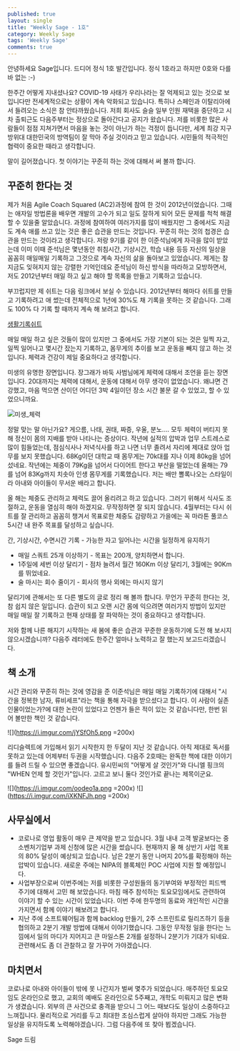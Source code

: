 ```yaml
---
published: true
layout: single
title: "Weekly Sage - 1호"
category: Weekly Sage
tags: 'Weekly Sage'
comments: true
---
```


안녕하세요 Sage입니다. 드디어 정식 1호 발간입니다.
정식 1호라고 하지만 0호와 다를 바 없는 :-)

한주간 어떻게 지내셨나요? COVID-19 사태가 우리나라는 잘 억제되고 있는 것으로 보입니다만 전세계적으로는 상황이 계속 악화되고 있습니다. 특히나 스페인과 이탈리아에서 들려오는 소식은 참 안타까웠습니다. 저희 회사도 슬슬 일부 인원 재택을 중단하고 시차 출퇴근도 다음주부터는 정상으로 돌아간다고 공지가 왔습니다. 저를 비롯한 많은 사람들이 점점 지쳐가면서 마음을 놓는 것이 아닌가 하는 걱정이 듭니다만, 세계 최강 지구방위대 대한민국의 방역팀이 잘 막아 주실 것이라고 믿고 있습니다. 시민들의 적극적인 협력이 중요한 때라고 생각합니다.

말이 길어졌습니다. 첫 이야기는 꾸준히 하는 것에 대해서 써 볼까 합니다.

## 꾸준히 한다는 것

제가 처음 Agile Coach Squared (AC2)과정에 참여 한 것이 2012년이었습니다. 그때는 애자일 방법론을 배우면 개발의 고수가 되고 일도 잘하게 되어 모든 문제를 척척 해결 할 수 있을줄 알았습니다. 과정에 참여하여 여러가지를 많이 배웠지만 그 중에서도 지금도 계속 애를 쓰고 있는 것은 좋은 습관을 만드는 것입니다. 꾸준히 하는 것의 첩경은 습관을 만드는 것이라고 생각합니다. 저랑 9기를 같이 한 이준석님에게 자극을 많이 받았는데 이미 이때 준석님은 몇년동안 취침시간, 기상시간, 학습 내용 등등 자신의 일상을 꼼꼼히 매일매일 기록하고 그것으로 계속 자신의 삶을 돌아보고 있었습니다. 제게는 참 지금도 잊혀지지 않는 강렬한 기억인데요 준석님이 하신 방식을 따라하고 모방하면서, 저도 2012년부터 매일 하고 싶고 해야 할 목록을 만들고 기록하고 있습니다.

부끄럽지만 제 쉬트는 다음 링크에서 보실 수 있습니다. 2012년부터 해마다 쉬트를 만들고 기록하려고 애 썼는데 전체적으로 1년에 30%도 채 기록을 못하는 것 같습니다. 그래도 100% 다 기록 할 때까지 계속 해 보려고 합니다.

[생활기록쉬트](https://docs.google.com/spreadsheets/d/1AGQ0e8ECTvpdAo2UHVrIJixwS_rLN5361CFV1D9Pz38/edit#gid=491823591)

매일 매일 하고 싶은 것들이 많이 있지만 그 중에서도 가장 기본이 되는 것은 일찍 자고, 일찍 일어나고 몇시간 잤는지 기록하고, 몸무게의 추이를 보고 운동을 빼지 않고 하는 것입니다. 체력과 건강이 제일 중요하다고 생각합니다.

미생의 유명한 장면입니다. 장그래가 바둑 사범님에게 체력에 대해서 조언을 듣는 장면입니다. 20대까지는 체력에 대해서, 운동에 대해서 아무 생각이 없었습니다. 왜냐면 건강했고, 마음 먹으면 산이던 어디던 3박 4일이던 장소 시간 불문 갈 수 있었고, 할 수 있었으니까요.

![미생_체력](https://i.imgur.com/wEs4Vwr.jpg)

정말 맞는 말 아닌가요? 게으름, 나태, 권태, 짜증, 우울, 분노.... 모두 체력이 버티지 못해 정신이 몸의 지배를 받아 나타나는 증상이다. 작년에 실적의 압박과 업무 스트레스로 많이 힘들었는데, 점심식사나 저녁식사를 하고 나면 너무 졸려서 자리에 제대로 앉아 업무를 보지 못했습니다. 68Kg이던 대학교 때 몸무게는 70k대를 지나 이제 80kg을 넘어섰네요. 작년에는 체중이 79Kg을 넘어서 다이어트 한다고 부산을 떨었는데 올해는 79를 넘어 83Kg까지 치솟아 인생 몸무게를 기록했습니다. 저는 배만 뽈록나오는 스타일이라 아내와 아이들이 무서운 배라고 합니다.

올 해는 체중도 관리하고 체력도 끌어 올리려고 하고 있습니다. 그러기 위해서 식사도 조절하고, 운동을 열심히 해야 하겠지요. 무작정하면 잘 되지 않습니다. 4월부터는 다시 쉬트를 잘 관리하고 꼼꼼히 챙겨서 목표로한 체중도 감량하고 가을에는 꼭 마라톤 풀코스 5시간 내 완주 목표를 달성하고 싶습니다.

간, 기상시간, 수면시간 기록 - 가능한 자고 일어나는 시간을 일정하게 유지하기
* 매일 스쿼트 25개 이상하기 - 목표는 200개, 양치하면서 합니다.
* 1주일에 세번 이상 달리기 - 점차 늘려서 월간 160Km 이상 달리기, 3월에는 90Km를 뛰었네요.
* 술 마시는 회수 줄이기 - 회사의 행사 외에는 마시지 않기

달리기에 관해서는 또 다른 별도의 글로 정리 해 볼까 합니다.
무언가 꾸준히 한다는 것, 참 쉽지 않은 일입니다. 습관이 되고 오랜 시간 몸에 익으려면 여러가지 방법이 있지만 매일 매일 잘 기록하고 현재 상태를 잘 파악하는 것이 중요하다고 생각합니다.

저와 함께 나른 해지기 시작하는 새 봄에 좋은 습관과 꾸준한 운동하기에 도전 해 보시지 않으시겠습니까? 다음주 레터에도 한주간 얼마나 노력하고 잘 했는지 보고드리겠습니다.

## 책 소개

시간 관리와 꾸준히 하는 것에 영감을 준 이준석님은 매일 매일 기록하기에 대해서 "시간을 정복한 남자, 류비세프"라는 책을 통해 자극을 받으셨다고 합니다. 이 사람이 실존 인물이었는가?에 대한 논란이 있었다고 언젠가 들은 적이 있는 것 같습니다만, 한번 읽어 볼만한 책인 것 같습니다.

![](https://i.imgur.com/jYSfOh5.png =200x)

리디슬렉트에 가입해서 읽기 시작한지 한 두달이 지난 것 같습니다. 아직 제대로 독서를 못하고 있는데 어제부터 두권을 시작했습니다. 다음주 2호때는 완독한 책에 대한 이야기를 들려 드릴 수 있으면 좋겠습니다. 유시민씨의 "어떻게 살 것인가"와 다니엘 핑크의 "WHEN 언제 할 것인가"입니다. 고르고 보니 둘다 것인가로 끝나는 제목이군요.

![](https://i.imgur.com/oodeo1a.png =200x) ![](https://i.imgur.com/iXKNFJh.png =200x)

## 사무실에서

* 코로나로 영업 활동이 매우 큰 제약을 받고 있습니다. 3월 내내 고객 발굴보다는 중소벤처기업부 과제 신청에 많은 시간을 썼습니다. 현재까지 올 해 상반기 사업 목표의 80% 달성이 예상되고 있습니다. 남은 2분기 동안 나머지 20%를 확정해야 하는 압박이 있습니다. 새로운 주에는 NIPA의 블록체인 POC 사업에 지원 할 예정입니다.
* 사업부장으로써 이번주에는 저를 비롯한 구성원들의 동기부여와 부정적인 피드백 주기에 대해서 고민 해 보았습니다. 마침 매주 참석하는 토요모임에서도 관련하여 이야기 할 수 있는 시간이 있었습니다. 이번 주에 한두명의 동료와 개인적인 시간을 가지면서 함께 이야기 해보려고 합니다.
* 지난 주에 소프트웨어팀과 함께 backlog 만들기, 2주 스프린트로 릴리즈하기 등을 협의하고 2분기 개발 방법에 대해서 이야기했습니다. 그동안 무작정 일을 한다는 느낌에서 일의 마디가 지어지고 큰 마일스톤 2개를 설정하니 2분기가 기대가 되네요. 관련해서도 좀 더 관찰하고 잘 가꾸어 가야겠습니다.

## 마치면서

코로나로 아내와 아이들이 밖에 못 나간지가 벌써 몇주가 되었습니다. 매주하던 토요모임도 온라인으로 했고, 교회의 예배도 온라인으로 5주째고, 개학도 미뤄지고 많은 변화가 생겼습니다. 외부의 큰 사건으로 충격을 받으니 그 어느 때보다도 일상이 소중하다고 느껴집니다. 물리적으로 거리를 두고 최대한 조심스럽게 살아야 하지만 그래도 가능한 일상을 유지하도록 노력해야겠습니다. 그럼 다음주에 또 찾아 뵙겠습니다.

Sage 드림
